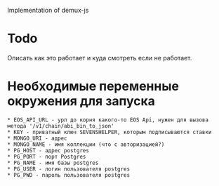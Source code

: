 Implementation of demux-js

# Todo
Описать как это  работает и куда смотреть если не работает.

# Необходимые переменные окружения для запуска

	* EOS_API_URL - урл до корня какого-то EOS Api, нужен для вызова метода '/v1/chain/abi_bin_to_json'
	* KEY - приватный ключ SEVENSHELPER, которым подписываются ставки
	* MONGO_URI - адрес
	* MONGO_NAME - имя коллекции (что с авторизацией?)
	* PG_HOST - адрес postgres 
	* PG_PORT - порт Postgres
	* PG_NAME - имя базы postgres
	* PG_USER - логин пользователя postgres
	* PG_PWD - пароль пользователя postgres
